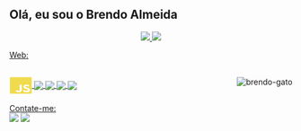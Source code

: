 ## Olá, eu sou o Brendo Almeida

<div align="center">
  <a href="https://github.com/BrendoAL">
  <img height="42%" src="https://github-readme-stats.vercel.app/api?username=BrendoAL&show_icons=true&theme=dark&include_all_commits=true&count_private=true"/>
  <img height="50%" src="https://github-readme-stats.vercel.app/api/top-langs/?username=BrendoAL&layout=compact&langs_count=7&theme=dark"/>
</div>
  
  Web:
<div style="display: inline_block"><br>
  <img align="center" height="30" width="40" src="https://raw.githubusercontent.com/devicons/devicon/master/icons/javascript/javascript-plain.svg">
  <img align="center" height="30" wifth="40" src="https://img.shields.io/badge/HTML5-E34F26?style=for-the-badge&logo=html5&logoColor=white">
  <img align="center" height="30" wifth="40" src="https://img.shields.io/badge/CSS3-1572B6?style=for-the-badge&logo=css3&logoColor=white">
  <img align="center" height="30" wifth="40" src="https://img.shields.io/badge/Node.js-43853D?style=for-the-badge&logo=node.js&logoColor=white">
  <img align="center" height="30" wifth="40" src="https://img.shields.io/badge/React-20232A?style=for-the-badge&logo=react&logoColor=61DAFB"> 
  <img align="right" alt="brendo-gato" height="125" wifth="125" src="https://s2.glbimg.com/lskcwVINYvURncI-HBynfD83oGU=/607x426/smart/e.glbimg.com/og/ed/f/original/2018/03/19/keyboard.gif"
</div>
  
  <br>
  <br>
  Contate-me:
  <div>
<a href="https://www.linkedin.com/in/brendo-almeida-04662a228/" target="_blank"><img src="https://img.shields.io/badge/LinkedIn-0077B5?style=for-the-badge&logo=linkedin&logoColor=white" target="_blank"></a>
    <a href="http://Brendoalmeida936@gmail.com" target="_blank"><img src="https://img.shields.io/badge/Gmail-D14836?style=for-the-badge&logo=gmail&logoColor=white" target="_blank"></a>
  </div>












